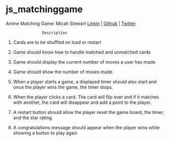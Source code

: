 # js_matchinggame
Anime Matching Game: Micah Stewart
[Linkin](https://www.linkedin.com/in/micah-stewart-4b78a9212/) |
[Github](https://github.com/Thrillisreal) |
[Twitter](https://twitter.com/Thrillisreal1)
                    
                    Description
1. Cards are to be shuffled on load or restart
   
2. Game should know how to handle matched and unmatched cards
   
3. Game should display the current number of moves a user has made

4. Game should show the number of moves made.
   
5. When a player starts a game, a displayed timer should also start and once the player wins the game, the timer stops.
   
6. When the player clicks a card. The card will flip over and if it matches with another, the card will disappear and add a point to the player.
   
7. A restart button should allow the player reset the game board, the timer, and the star rating.
   
8. A congratulations message should appear when the player wins while showing a button to play again 